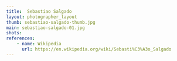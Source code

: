 ```yaml
---
title:  Sebastiao Salgado
layout: photographer_layout
thumb: sebastiao-salgado-thumb.jpg
main: sebastiao-salgado-01.jpg
shots:
references:
    - name: Wikipedia
      url: https://en.wikipedia.org/wiki/Sebasti%C3%A3o_Salgado
---
```

